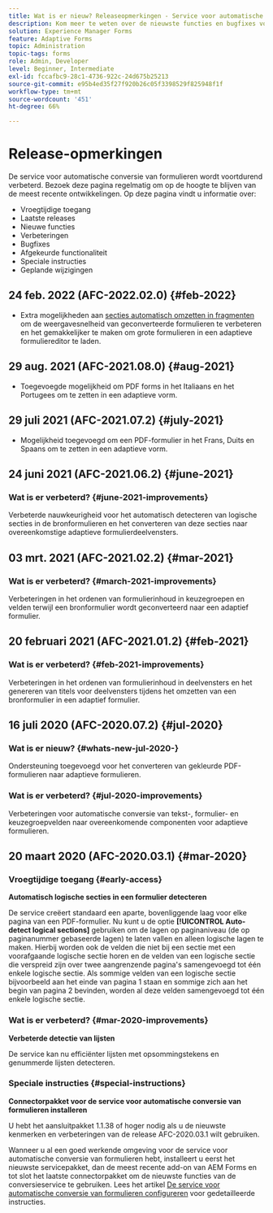 ```yaml
---
title: Wat is er nieuw? Releaseopmerkingen - Service voor automatische conversie van formulieren
description: Kom meer te weten over de nieuwste functies en bugfixes voor de service voor automatische conversie van formulieren
solution: Experience Manager Forms
feature: Adaptive Forms
topic: Administration
topic-tags: forms
role: Admin, Developer
level: Beginner, Intermediate
exl-id: fccafbc9-28c1-4736-922c-24d675b25213
source-git-commit: e95b4ed35f27f920b26c05f3398529f825948f1f
workflow-type: tm+mt
source-wordcount: '451'
ht-degree: 66%

---
```


# Release-opmerkingen

De service voor automatische conversie van formulieren wordt voortdurend verbeterd. Bezoek deze pagina regelmatig om op de hoogte te blijven van de meest recente ontwikkelingen. Op deze pagina vindt u informatie over:

* Vroegtijdige toegang
* Laatste releases
* Nieuwe functies
* Verbeteringen
* Bugfixes
* Afgekeurde functionaliteit
* Speciale instructies
* Geplande wijzigingen

## 24 feb. 2022 (AFC-2022.02.0) {#feb-2022}

* Extra mogelijkheden aan [secties automatisch omzetten in fragmenten](convert-existing-forms-to-adaptive-forms.md) om de weergavesnelheid van geconverteerde formulieren te verbeteren en het gemakkelijker te maken om grote formulieren in een adaptieve formuliereditor te laden.

## 29 aug. 2021 (AFC-2021.08.0) {#aug-2021}

* Toegevoegde mogelijkheid om PDF forms in het Italiaans en het Portugees om te zetten in een adaptieve vorm.

## 29 juli 2021 (AFC-2021.07.2) {#july-2021}

* Mogelijkheid toegevoegd om een PDF-formulier in het Frans, Duits en Spaans om te zetten in een adaptieve vorm.

## 24 juni 2021 (AFC-2021.06.2) {#june-2021}

### Wat is er verbeterd? {#june-2021-improvements}

Verbeterde nauwkeurigheid voor het automatisch detecteren van logische secties in de bronformulieren en het converteren van deze secties naar overeenkomstige adaptieve formulierdeelvensters.

## 03 mrt. 2021 (AFC-2021.02.2) {#mar-2021}

### Wat is er verbeterd? {#march-2021-improvements}

Verbeteringen in het ordenen van formulierinhoud in keuzegroepen en velden terwijl een bronformulier wordt geconverteerd naar een adaptief formulier.

## 20 februari 2021 (AFC-2021.01.2) {#feb-2021}

### Wat is er verbeterd? {#feb-2021-improvements}

Verbeteringen in het ordenen van formulierinhoud in deelvensters en het genereren van titels voor deelvensters tijdens het omzetten van een bronformulier in een adaptief formulier.

## 16 juli 2020 (AFC-2020.07.2) {#jul-2020}

### Wat is er nieuw? {#whats-new-jul-2020-}

Ondersteuning toegevoegd voor het converteren van gekleurde PDF-formulieren naar adaptieve formulieren.

### Wat is er verbeterd? {#jul-2020-improvements}

Verbeteringen voor automatische conversie van tekst-, formulier- en keuzegroepvelden naar overeenkomende componenten voor adaptieve formulieren.

## 20 maart 2020 (AFC-2020.03.1) {#mar-2020}

### Vroegtijdige toegang {#early-access}

**Automatisch logische secties in een formulier detecteren**

De service creëert standaard een aparte, bovenliggende laag voor elke pagina van een PDF-formulier. Nu kunt u de optie **[!UICONTROL Auto-detect logical sections]** gebruiken om de lagen op paginaniveau (de op paginanummer gebaseerde lagen) te laten vallen en alleen logische lagen te maken. Hierbij worden ook de velden die niet bij een sectie met een voorafgaande logische sectie horen en de velden van een logische sectie die verspreid zijn over twee aangrenzende pagina&#39;s samengevoegd tot één enkele logische sectie. Als sommige velden van een logische sectie bijvoorbeeld aan het einde van pagina 1 staan en sommige zich aan het begin van pagina 2 bevinden, worden al deze velden samengevoegd tot één enkele logische sectie.

### Wat is er verbeterd? {#mar-2020-improvements}

**Verbeterde detectie van lijsten**

De service kan nu efficiënter lijsten met opsommingstekens en genummerde lijsten detecteren.

### Speciale instructies {#special-instructions}

**Connectorpakket voor de service voor automatische conversie van formulieren installeren**

U hebt het aansluitpakket 1.1.38 of hoger nodig als u de nieuwste kenmerken en verbeteringen van de release AFC-2020.03.1 wilt gebruiken.

Wanneer u al een goed werkende omgeving voor de service voor automatische conversie van formulieren hebt, installeert u eerst het nieuwste servicepakket, dan de meest recente add-on van AEM Forms en tot slot het laatste connectorpakket om de nieuwste functies van de conversieservice te gebruiken. Lees het artikel [De service voor automatische conversie van formulieren configureren](configure-service.md) voor gedetailleerde instructies.
